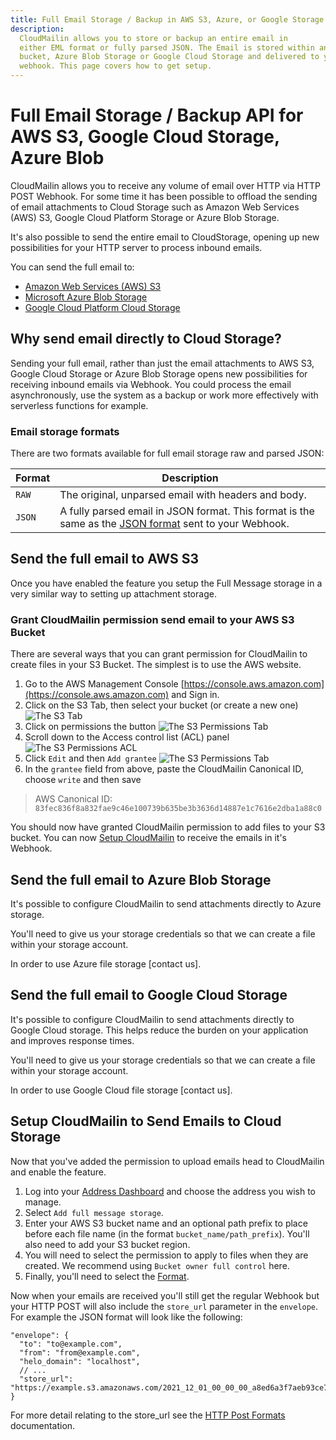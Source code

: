 ```yaml
---
title: Full Email Storage / Backup in AWS S3, Azure, or Google Storage
description:
  CloudMailin allows you to store or backup an entire email in
  either EML format or fully parsed JSON. The Email is stored within an AWS S3
  bucket, Azure Blob Storage or Google Cloud Storage and delivered to your
  webhook. This page covers how to get setup.
---
```


# Full Email Storage / Backup API for AWS S3, Google Cloud Storage, Azure Blob

CloudMailin allows you to receive any volume of email over HTTP via HTTP POST
Webhook. For some time it has been possible to offload the sending of email
attachments to Cloud Storage such as Amazon Web Services (AWS) S3, Google Cloud
Platform Storage or Azure Blob Storage.

It's also possible to send the entire email to CloudStorage, opening up new
possibilities for your HTTP server to process inbound emails.

You can send the full email to:

* [Amazon Web Services (AWS) S3]
* [Microsoft Azure Blob Storage]
* [Google Cloud Platform Cloud Storage]

## Why send email directly to Cloud Storage?

Sending your full email, rather than just the email attachments to AWS S3,
Google Cloud Storage or Azure Blob Storage opens new possibilities for receiving
inbound emails via Webhook. You could process the email asynchronously, use the
system as a backup or work more effectively with serverless functions for
example.

### Email storage formats

There are two formats available for full email storage raw and parsed JSON:

| Format | Description                                          |
|--------|------------------------------------------------------|
| `RAW`  | The original, unparsed email with headers and body.
| `JSON` | A fully parsed email in JSON format. This format is the same as the [JSON format] sent to your Webhook.

## Send the full email to AWS S3

Once you have enabled the feature you setup the Full Message storage in a very
similar way to setting up attachment storage.

### Grant CloudMailin permission send email to your AWS S3 Bucket

There are several ways that you can grant permission for CloudMailin to create
files in your S3 Bucket. The simplest is to use the AWS website.

1. Go to the AWS Management Console
   [https://console.aws.amazon.com](https://console.aws.amazon.com) and Sign in.
2. Click on the S3 Tab, then select your bucket (or create a new one)
    ![The S3 Tab](/content/assets/images/s3/list-aws-services-s3.png)
3. Click on permissions the button
    ![The S3 Permissions Tab](/content/assets/images/s3/permissions-tab.png)
4. Scroll down to the Access control list (ACL) panel
    ![The S3 Permissions ACL](/content/assets/images/s3/s3-permissions-acl.png)
5. Click `Edit` and then `Add grantee`
    ![The S3 Permissions
    Tab](/content/assets/images/s3/add-canonical-id.png)
6. In the `grantee` field from above, paste the CloudMailin Canonical ID,
    choose `write` and then save

> AWS Canonical ID: `83fec836f8a832fae9c46e100739b635be3b3636d14887e1c7616e2dba1a88c0`

You should now have granted CloudMailin permission to add files to your S3
bucket. You can now [Setup CloudMailin] to receive the emails in it's Webhook.

## Send the full email to Azure Blob Storage

It's possible to configure CloudMailin to send attachments directly to Azure
storage.

You'll need to give us your storage credentials so that we can create a file
within your storage account.

In order to use Azure file storage [contact us].

## Send the full email to Google Cloud Storage

It's possible to configure CloudMailin to send attachments directly to Google
Cloud storage. This helps reduce the burden on your application and improves
response times.

You'll need to give us your storage credentials so that we can create a file
within your storage account.

In order to use Google Cloud file storage [contact us].

## Setup CloudMailin to Send Emails to Cloud Storage

Now that you've added the permission to upload emails head to CloudMailin and
enable the feature.

1. Log into your [Address Dashboard] and choose the address you wish to manage.
2. Select `Add full message storage`.
3. Enter your AWS S3 bucket name and an optional path prefix to place before
  each file name (in the format `bucket_name/path_prefix`). You'll also need
  to add your S3 bucket region.
4. You will need to select the permission to apply to files when they are
  created. We recommend using `Bucket owner full control` here.
5. Finally, you'll need to select the [Format].

Now when your emails are received you'll still get the regular Webhook but your
HTTP POST will also include the `store_url` parameter in the `envelope`. For
example the JSON format will look like the following:

```jsonc
"envelope": {
  "to": "to@example.com",
  "from": "from@example.com",
  "helo_domain": "localhost",
  // ...
  "store_url": "https://example.s3.amazonaws.com/2021_12_01_00_00_00_a8ed6a3f7aeb93ce726b9dd2dea9eb53.eml"
}
```

For more detail relating to the store_url see the
[HTTP Post Formats](/http_post_formats/) documentation.

[Setup CloudMailin]: #setup-cloudmailin-to-send-emails-to-cloud-storage
[Format]: #email-storage-formats
[Amazon Web Services (AWS) S3]: #send-the-full-email-to-aws-s3
[address dashboard]: https://www.cloudmailin.com/addresses
[Microsoft Azure Blob Storage]: #send-the-full-email-to-azure-blob-storage
[Google Cloud Platform Cloud Storage]: #send-the-full-email-to-google-cloud-storage
[JSON format]: /http_post_formats/json_normalized/
